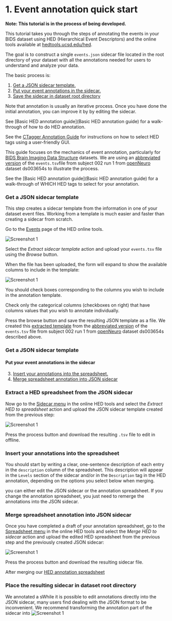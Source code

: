 # 1. Event annotation quick start

**Note: This tutorial is in the process of being developed.** 

This tutorial takes you through the steps of annotating the events in your 
BIDS dataset using HED (Hierarchical Event Descriptors) and the online tools
available at [hedtools.ucsd.edu/hed](https://hedtools.ucsd.edu/hed).

The goal is to construct a single `events.json` sidecar file located in 
the root directory of your dataset with all the annotations needed for
users to understand and analyze your data.

The basic process is:  

1. [Get a JSON sidecar template.](#get-a-json-sidecar-template)
2. [Put your event annotations in the sidecar.](#annotate-the-events-in-the-sidecar)
5. [Save the sidecar in dataset root directory](#place-the-resulting-sidecar-in-dataset-root-directory)

Note that annotation is usually an iterative process.
Once you have done the initial annotation, you can improve it by
by editing the sidecar.

See [Basic HED annotation guide](Basic HED annotation guide) for a
walk-through of how to do HED annotation.

See the [CTagger Annotation Guide](CTaggerAnnotationGuide.md) for
instructions on how to select HED tags using a user-friendly
GUI.

This guide focuses on the mechanics of event annotation, particularly
for [BIDS Brain Imaging Data Structure](https://bids-specification.readthedocs.io/en/stable/) datasets. We are using an
[abbreviated version](tutorial_data/sub-002_task-FacePerception_run-1_events.tsv) of
the `events.tsv`file from subject 002 run 1 from
[openNeuro](https.openneuro.org) dataset ds003654s to illustrate the process.

See the [Basic HED annotation guide](Basic HED annotation guide) for a
walk-through of WHICH HED tags to select for your annotation.



### Get a JSON sidecar template 

This step creates a sidecar template from the information in one of your dataset event files.
Working from a template is much easier and faster than creating a sidecar from scratch.

Go to the [Events](https://hedtools.ucsd.edu/hed/events) page of the HED online tools.


![Screenshot 1](./_static/EventExtractSidecarShot2.png)

Select the *Extract sidecar template* action and upload your `events.tsv` file
using the *Browse* button.

When the file has been uploaded, the form will expand to show the available
columns to include in the template: 

![Screenshot 1](./_static/EventExtractSidecarShot2.png)

You should check boxes corresponding to the columns you wish to include in the
annotation template. 

Check only the categorical columns (checkboxes on right) that have
columns values that you wish to annotate individually.

Press the browse button and save the resulting JSON template as a file.
We created this [extracted template](./tutorial_data/sub-002_task-FacePerception_run-1_events_extracted.json)
from the [abbreviated version](./tutorial_data/sub-002_task-FacePerception_run-1_events.tsv) of the `events.tsv`
file from subject 002 run 1 from
[openNeuro](https.openneuro.org) dataset ds003654s described above.


### Get a JSON sidecar template 


#### Put your event annotations in the sidecar

3. [Insert your annotations into the spreadsheet.](#insert-your-annotations-into-the-spreadsheet)
4. [Merge spreadsheet annotation into JSON sidecar](#merge-spreadsheet-annotation-into-json-sidecar)
### Extract a HED spreadsheet from the JSON sidecar

Now go to the [Sidecar menu](https://hedtools.ucsd.edu/hed/sidecar) in the
online HED tools and select the *Extract HED to spreadsheet* action and
upload the JSON sidecar template created from the previous step:

![Screenshot 1](./_static/EventExtractSidecarShot2.png)

Press the process button and download the resulting `.tsv` file to edit
in offline.

### Insert your annotations into the spreadsheet

You should start by writing a clear, one-sentence description of each
entry in the `description` column of the spreadsheet.
This description will appear in the `Levels` section of the sidecar
and/or in the `Description` tag in the HED annotation,
depending on the options you select below when merging.


you can either edit the JSON sidecar or the annotation spreadsheet.
If you change the annotation spreadsheet,
you just need to remerge the annotations into the JSON sidecar.
### Merge spreadsheet annotation into JSON sidecar

Once you have completed a draft of your annotation spreadsheet,
go to the [Spreadsheet menu](https://hedtools.ucsd.edu/hed/spreadsheet) in the
online HED tools and select the *Merge HED to sidecar* action and
upload the edited HED spreadsheet from the previous step and the 
previously created JSON sidecar:

![Screenshot 1](./_static/EventExtractSidecarShot2.png)

Press the process button and download the resulting sidecar file.

After merging our [HED annotation spreadsheet]()

### Place the resulting sidecar in dataset root directory

We annotated a sWhile it is possible to edit annotations directly into the JSON sidecar,
many users find dealing with the JSON format to be inconvenient.
We recommend transforming the annotation part of the sidecar into 
![Screenshot 1](./_static/EventExtractSidecarShot2.png)

